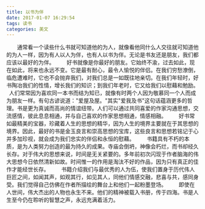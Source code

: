 ```yaml
---
title: 以书为伴
date: 2017-01-07 16:29:54
tags: 读书
categories: 美文
---
```

&emsp;&emsp;通常看一个读些什么书就可知道他的为人，就像看他同什么人交往就可知道他的为人一样，因为有人以人为伴，也有人以书为伴。无论是书友还是朋友，我们都应该以最好的为伴。
&emsp;&emsp;好书就像是你最好的朋友。它始终不渝，过去如此，现在如此，将来也永远不变。它是最有耐心，最令人愉悦的伴侣。在我们穷愁潦倒，临危遭难时，它也不会抛弃我们，对我们总是一如既往地亲切。在我们年轻时，好书陶冶我们的性情，增长我们的知识；到我们年老时，它又给我们以慰藉和勉励。<!-- more -->
&ensp;人们常常因为喜欢同一本书而结为知已，就像有时两个人因为敬慕同一个人而成为朋友一样。有句古谚说道：&quot;爱屋及屋。&quot;其实&quot;爱我及书&quot;这句话蕴涵更多的哲理。书是更为真诚而高尚的情谊纽带。人们可以通过共同喜爱的作家沟通思想，交流感情，彼此息息相通，并与自己喜欢的作家思想相通，情感相融。
&emsp;&emsp;好书常如最精美的宝器，珍藏着人生的思想的精华，因为人生的境界主要就在于其思想的境界。因此，最好的书是金玉良言和崇高思想的宝库，这些良言和思想若铭记于心并多加珍视，就会成为我们忠实的伴侣和永恒的慰藉。
&emsp;&emsp;书籍具有不朽的本质，是为人类努力创造的最为持久的成果。寺庙会倒坍，神像会朽烂，而书却经久长存。对于伟大的思想来说，时间是无关紧要的。多年前初次闪现于作者脑海的伟大思想今日依然清新如故。时间惟一的作用是淘汰不好的作品，因为只有真正的佳作才能经世长存。
&emsp;&emsp;书籍介绍我们与最优秀的人为伍，使我们置身于历代伟人巨匠之间，如闻其声，如观其行，如见其人，同他们情感交融，悲喜与共，感同身受。我们觉得自己仿佛在作者所描绘的舞台上和他们一起粉墨登场。
&emsp;&emsp;即使在人世间，伟大杰出的人物也永生不来。他们的精神被载入书册，传于四海。书是人生至今仍在聆听的智慧之声，永远充满着活力。